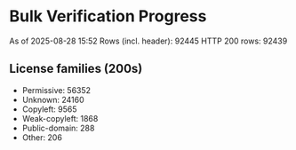 ﻿# Bulk Verification Progress
As of 2025-08-28 15:52
Rows (incl. header): 92445
HTTP 200 rows: 92439

## License families (200s)
- Permissive: 56352
- Unknown: 24160
- Copyleft: 9565
- Weak-copyleft: 1868
- Public-domain: 288
- Other: 206
